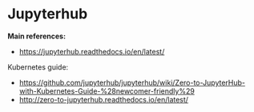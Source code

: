 # Jupyterhub

**Main references:**
- https://jupyterhub.readthedocs.io/en/latest/

Kubernetes guide:
- https://github.com/jupyterhub/jupyterhub/wiki/Zero-to-JupyterHub-with-Kubernetes-Guide-%28newcomer-friendly%29
- http://zero-to-jupyterhub.readthedocs.io/en/latest/

